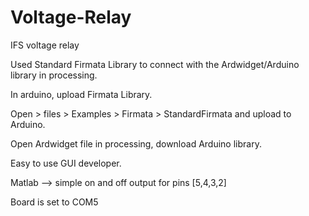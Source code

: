 # Voltage-Relay
IFS voltage relay 


Used Standard Firmata Library to connect with the Ardwidget/Arduino library in processing. 

In arduino, upload Firmata Library.

Open > files > Examples > Firmata > StandardFirmata and upload to Arduino.

Open Ardwidget file in processing, download Arduino library.

Easy to use GUI developer.





Matlab --> simple on and off output for pins [5,4,3,2]

Board is set to COM5
